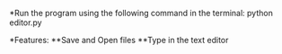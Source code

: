 *Run the program using the following command in the terminal:
python editor.py

*Features:
**Save and Open files
**Type in the text editor
